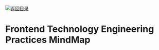 [![返回目录](https://parg.co/UCb)](https://github.com/wxyyxc1992/Awesome-CheatSheet)

# Frontend Technology Engineering Practices MindMap
